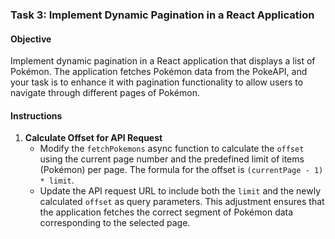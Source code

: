 ### Task 3: Implement Dynamic Pagination in a React Application

#### Objective

Implement dynamic pagination in a React application that displays a list of Pokémon. The application fetches Pokémon data from the PokeAPI, and your task is to enhance it with pagination functionality to allow users to navigate through different pages of Pokémon.

#### Instructions

1. **Calculate Offset for API Request**
   - Modify the `fetchPokemons` async function to calculate the `offset` using the current page number and the predefined limit of items (Pokémon) per page. The formula for the offset is `(currentPage - 1) * limit`.
   - Update the API request URL to include both the `limit` and the newly calculated `offset` as query parameters. This adjustment ensures that the application fetches the correct segment of Pokémon data corresponding to the selected page.
